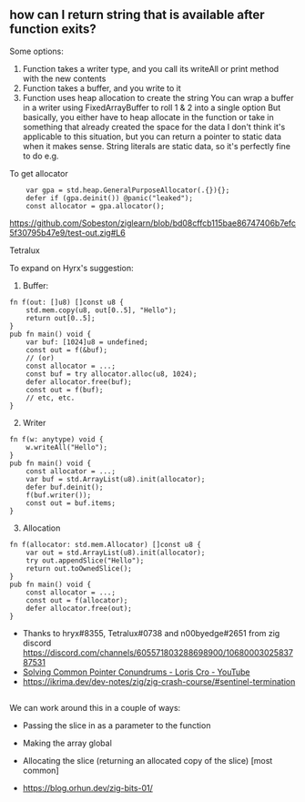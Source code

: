 ## how can I return string that is available after function exits?

Some options:

1. Function takes a writer type, and you call its writeAll or print method with the new contents
2. Function takes a buffer, and you write to it
3. Function uses heap allocation to create the string
   You can wrap a buffer in a writer using FixedArrayBuffer to roll 1 & 2 into a single option
   But basically, you either have to heap allocate in the function or take in something that already created the space for the data
   I don't think it's applicable to this situation, but you can return a pointer to static data when it makes sense. String literals are static data, so it's perfectly fine to do e.g.

To get allocator

```zig
    var gpa = std.heap.GeneralPurposeAllocator(.{}){};
    defer if (gpa.deinit()) @panic("leaked");
    const allocator = gpa.allocator();
```

https://github.com/Sobeston/ziglearn/blob/bd08cffcb115bae86747406b7efc5f30795b47e9/test-out.zig#L6

Tetralux

To expand on Hyrx's suggestion:

1. Buffer:

```zig
fn f(out: []u8) []const u8 {
    std.mem.copy(u8, out[0..5], "Hello");
    return out[0..5];
}
pub fn main() void {
    var buf: [1024]u8 = undefined;
    const out = f(&buf);
    // (or)
    const allocator = ...;
    const buf = try allocator.alloc(u8, 1024);
    defer allocator.free(buf);
    const out = f(buf);
    // etc, etc.
}
```

2. Writer

```zig
fn f(w: anytype) void {
    w.writeAll("Hello");
}
pub fn main() void {
    const allocator = ...;
    var buf = std.ArrayList(u8).init(allocator);
    defer buf.deinit();
    f(buf.writer());
    const out = buf.items;
}
```

3. Allocation

```zig
fn f(allocator: std.mem.Allocator) []const u8 {
    var out = std.ArrayList(u8).init(allocator);
    try out.appendSlice("Hello");
    return out.toOwnedSlice();
}
pub fn main() void {
    const allocator = ...;
    const out = f(allocator);
    defer allocator.free(out);
}
```

- Thanks to hryx#8355, Tetralux#0738 and n00byedge#2651 from zig discord https://discord.com/channels/605571803288698900/1068000302583787531
- [Solving Common Pointer Conundrums - Loris Cro - YouTube](https://www.youtube.com/watch?v=VgjRyaRTH6E)
- https://ikrima.dev/dev-notes/zig/zig-crash-course/#sentinel-termination

##

We can work around this in a couple of ways:

- Passing the slice in as a parameter to the function
- Making the array global
- Allocating the slice (returning an allocated copy of the slice) [most common]

- https://blog.orhun.dev/zig-bits-01/
